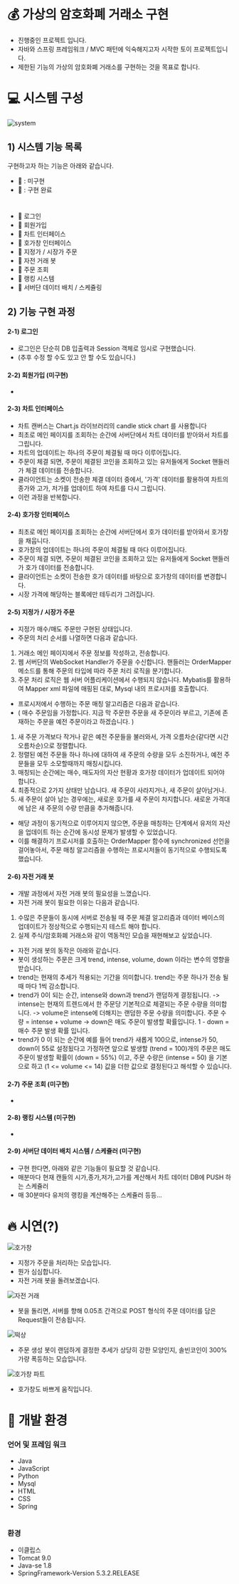 # 💰 가상의 암호화폐 거래소 구현
* 진행중인 프로젝트 입니다.
* 자바와 스프링 프레임워크 / MVC 패턴에 익숙해지고자 시작한 토이 프로젝트입니다.
* 제한된 기능의 가상의 암호화폐 거래소를 구현하는 것을 목표로 합니다.

# 💻  시스템 구성

![system](https://user-images.githubusercontent.com/76681977/174482746-ddb48f1f-3a96-44ed-baed-7f27ce694e6c.png)

## 1) 시스템 기능 목록
구현하고자 하는 기능은 아래와 같습니다.

* 🔴 : 미구현
* 🔵 : 구현 완료
#
* 🔵 로그인
* 🔴  회원가입
* 🔵 차트 인터페이스 
* 🔵 호가창 인터페이스 
* 🔵 지정가 / 시장가 주문 
* 🔵 자전 거래 봇
* 🔴  주문 조회 
* 🔴  랭킹 시스템
* 🔴  서버단 데이터 배치 / 스케쥴링


## 2) 기능 구현 과정

#### 2-1) 로그인
* 로그인은 단순히 DB 입출력과 Session 객체로 임시로 구현했습니다. 
* (추후 수정 할 수도 있고 안 할 수도 있습니다.)

#### 2-2) 회원가입 (미구현)
* 

#### 2-3) 차트 인터페이스 
* 차트 캔버스는 Chart.js 라이브러리의 candle stick chart 를 사용합니다
* 최초로 메인 페이지를 조회하는 순간에 서버단에서 차트 데이터를 받아와서 차트를 그립니다.
* 차트의 업데이트는 하나의 주문이 체결될 때 마다 이루어집니다. 
* 주문이 체결 되면, 주문이 체결된 코인을 조회하고 있는 유저들에게 Socket 핸들러가 체결 데이터를 전송합니다.
* 클라이언트는 소켓이 전송한 체결 데이터 중에서, '가격' 데이터를 활용하여 차트의 종가와 고가, 저가를 업데이트 하여 차트를 다시 그립니다.
* 이런 과정을 반복합니다.


#### 2-4) 호가창 인터페이스 
* 최초로 메인 페이지를 조회하는 순간에 서버단에서 호가 데이터를 받아와서 호가창을 채웁니다.
* 호가창의 업데이트는 하나의 주문이 체결될 때 마다 이루어집니다. 
* 주문이 체결 되면, 주문이 체결된 코인을 조회하고 있는 유저들에게 Socket 핸들러가 호가 데이터를 전송합니다.
* 클라이언트는 소켓이 전송한 호가 데이터를 바탕으로 호가창의 데이터를 변경합니다.
* 시장 가격에 해당하는 블록에만 테두리가 그려집니다.

#### 2-5) 지정가 / 시장가 주문

* 지정가 매수/매도 주문만 구현된 상태입니다. 
* 주문의 처리 순서를 나열하면 다음과 같습니다.

1. 거래소 메인 페이지에서 주문 정보를 작성하고, 전송합니다.
2. 웹 서버단의 WebSocket Handler가 주문을 수신합니다. 핸들러는 OrderMapper 메소드를 통해 주문의 타입에 따라 주문 처리 로직을 분기합니다.
3. 주문 처리 로직은 웹 서버 어플리케이션에서 수행되지 않습니다. Mybatis를 활용하여 Mapper xml 파일에 매핑된 대로, Mysql 내의 프로시저를 호출합니다.

* 프로시저에서 수행하는 주문 매칭 알고리즘은 다음과 같습니다. 
* ( 매수 주문임을 가정합니다. 지금 막 주문한 주문을 새 주문이라 부르고, 기존에 존재하는 주문을 예전 주문이라고 하겠습니다. )
1. 새 주문 가격보다 작거나 같은 예전 주문들을 불러와서, 가격 오름차순(같다면 시간 오름차순)으로 정렬합니다.
2. 정렬된 예전 주문들 하나 하나에 대하여 새 주문의 수량을 모두 소진하거나, 예전 주문들을 모두 소모할때까지 매칭시킵니다.
3. 매칭되는 순간에는 매수, 매도자의 자산 현황과 호가창 데이터가 업데이트 되어야 합니다.
4. 최종적으로 2가지 상태만 남습니다. 새 주문이 사라지거나, 새 주문이 살아남거나.
5. 새 주문이 살아 남는 경우에는, 새로운 호가를 새 주문이 차지합니다. 새로운 가격대에 남은 새 주문의 수량 만큼을 추가해줍니다.


* 해당 과정이 동기적으로 이루어지지 않으면, 주문을 매칭하는 단계에서 유저의 자산을 업데이트 하는 순간에 동시성 문제가 발생할 수 있었습니다.
* 이를 해결하기 프로시저를 호출하는 OrderMapper 함수에 synchronized 선언을  걸어놓아서, 주문 매칭 알고리즘을 수행하는 프로시저들이 동기적으로 수행되도록 했습니다.

#### 2-6) 자전 거래 봇
* 개발 과정에서 자전 거래 봇의 필요성을 느꼈습니다.
* 자전 거래 봇이 필요한 이유는 다음과 같습니다.
1. 수많은 주문들이 동시에 서버로 전송될 때 주문 체결 알고리즘과 데이터 베이스의 업데이트가 정상적으로 수행되는지 테스트 해야 합니다.
2. 실제 주식/암호화폐 거래소와 같이 역동적인 모습을 재현해보고 싶었습니다.
* 자전 거래 봇의 동작은 아래와 같습니다.
* 봇이 생성하는 주문은 크게 trend, intense, volume, down 이라는 변수의 영향을 받습니다.
* trend는 현재의 추세가 적용되는 기간을 의미합니다. trend는 주문 하나가 전송 될 때 마다 1씩 감소합니다.
* trend가 0이 되는 순간, intense와 down과 trend가 랜덤하게 결정됩니다.
-> intense는 현재의 트렌드에서 한 주문당 기본적으로 체결되는 주문 수량을 의미합니다. 
-> volume은 intense에 더해지는 랜덤한 주문 수량을 의미합니다. 주문 수량 = intense + volume
-> down은 매도 주문이 발생할 확률입니다. 1 - down = 매수 주문 발생 확률 입니다.
* trend가 0 이 되는 순간에 예를 들어 trend가 새롭게 100으로, intense가 50, down이 55로 설정됬다고 가정하면 앞으로 발생할 (trend = 100)개의 주문은 매도 주문이 발생할 확률이 (down = 55%) 이고, 주문 수량은 (intense = 50) 을 기본으로 하고 (1 <= volume <= 14) 값을 더한 값으로 결정된다고 해석할 수 있습니다.


#### 2-7) 주문 조회 (미구현)
*
#### 2-8) 랭킹 시스템 (미구현)
*
#### 2-9) 서버단 데이터 배치 시스템 / 스케쥴러 (미구현)
* 구현 한다면, 아래와 같은 기능들이 필요할 것 같습니다.
* 매분마다 현재 캔들의 시가,종가,저가,고가를 계산해서 차트 데이터 DB에 PUSH 하는 스케쥴러
* 매 30분마다 유저의 랭킹을 계산해주는 스케쥴러 등등...


# 🔥 시연(?)

![호가창](https://user-images.githubusercontent.com/76681977/174486274-883b9577-ce81-47e9-b788-95fa4683b0e8.gif)

* 지정가 주문을 처리하는 모습입니다.
* 뭔가 심심합니다.
* 자전 거래 봇을 돌려보겠습니다. 

![자전 거래](https://user-images.githubusercontent.com/76681977/174486390-bfca10e7-9343-480a-9512-5ac7ac6cae59.gif)

* 봇을 돌리면, 서버를 향해 0.05초 간격으로 POST 형식의 주문 데이터를 담은 Request들이 전송됩니다.

![떡상](https://user-images.githubusercontent.com/76681977/174486186-26ff6447-c1b4-4327-b6cb-727ea1b4a5de.gif)

* 주문 생성 봇이 랜덤하게 결정한 추세가 상당히 강한 모양인지, 솔빈코인이 300% 가량 폭등하는 모습입니다. 

![호가창 파트](https://user-images.githubusercontent.com/76681977/174488503-e35b4dfd-32ca-414f-9fb2-6be2ed74b291.gif)

* 호가창도 바쁘게 움직입니다.


# 🔨 개발 환경
### 언어 및 프레임 워크
* Java
*  JavaScript
*  Python
*  Mysql
*  HTML
*  CSS
*  Spring
#
### 환경
* 이클립스
* Tomcat 9.0
* Java-se 1.8
* SpringFramework-Version 5.3.2.RELEASE
